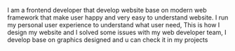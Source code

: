 I am a frontend developer that develop website base on modern web 
framework that make user happy and very easy to understand website.
I run my personal user experience to understand what user need,
This is how I design my website and I solved some issues with my web developer team,
I develop base on graphics designed and u can check it in my projects

